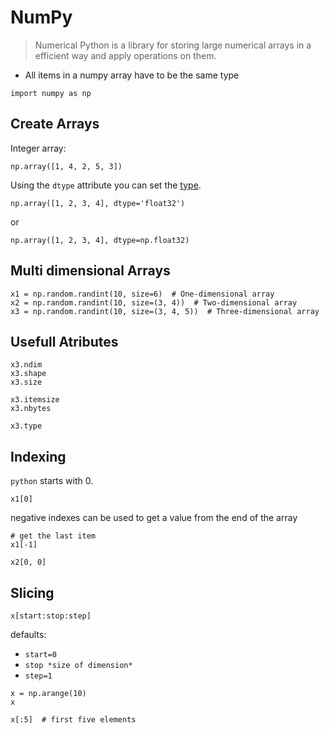 # NumPy

> Numerical Python is a library for storing large numerical arrays in a efficient way and apply operations on them.

- All items in a numpy array have to be the same type

```
import numpy as np
```

## Create Arrays

Integer array:

```
np.array([1, 4, 2, 5, 3])
```

Using the `dtype` attribute you can set the [type](https://docs.scipy.org/doc/numpy/user/basics.types.html).

```
np.array([1, 2, 3, 4], dtype='float32')
```

or 

```
np.array([1, 2, 3, 4], dtype=np.float32)
```

## Multi dimensional Arrays

```
x1 = np.random.randint(10, size=6)  # One-dimensional array
x2 = np.random.randint(10, size=(3, 4))  # Two-dimensional array
x3 = np.random.randint(10, size=(3, 4, 5))  # Three-dimensional array
```

## Usefull Atributes

```
x3.ndim
x3.shape
x3.size

x3.itemsize
x3.nbytes

x3.type
```

## Indexing

`python` starts with 0.

```
x1[0]
```

negative indexes can be used to get a value from the end of the array

```
# get the last item
x1[-1]
```

```
x2[0, 0]
```

## Slicing

```
x[start:stop:step]
```

defaults:
- `start=0`
- `stop *size of dimension*`
- `step=1`

```
x = np.arange(10)
x
```

```
x[:5]  # first five elements
```